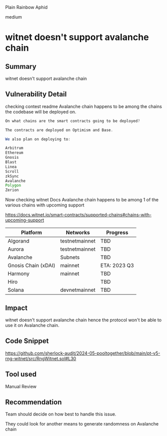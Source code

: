 Plain Rainbow Aphid

medium

# witnet doesn't support avalanche chain

## Summary
witnet doesn't support avalanche chain
## Vulnerability Detail
checking contest readme Avalanche chain happens to be among the chains the codebase will be deployed on.
```java
On what chains are the smart contracts going to be deployed?

The contracts are deployed on Optimism and Base.

We also plan on deploying to:

Arbitrum
Ethereum
Gnosis
Blast
Linea
Scroll
zkSync
Avalanche
Polygon
Zerion

```

Now checking witnet Docs Avalanche chain happens to be among 1 of the various chains with upcoming support

https://docs.witnet.io/smart-contracts/supported-chains#chains-with-upcoming-support



Platform | Networks | Progress
-- | -- | --
Algorand | testnetmainnet | TBD
Aurora | testnetmainnet | TBD
Avalanche | Subnets | TBD
Gnosis Chain (xDAI) | mainnet | ETA: 2023 Q3
Harmony | mainnet | TBD
Hiro |   | TBD
Solana | devnetmainnet | TBD


## Impact
witnet doesn't support avalanche chain hence the protocol won't be able to use it on Avalanche chain.
## Code Snippet
https://github.com/sherlock-audit/2024-05-pooltogether/blob/main/pt-v5-rng-witnet/src/RngWitnet.sol#L30
## Tool used

Manual Review

## Recommendation
Team should decide on how best to handle this issue.

They could look for another means to generate randomness on Avalanche chain

